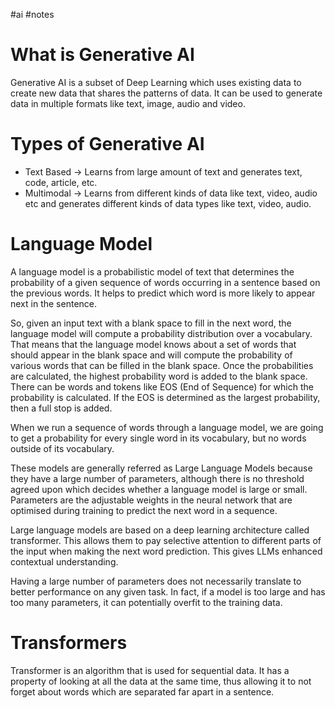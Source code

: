#ai #notes 

# What is Generative AI

Generative AI is a subset of Deep Learning which uses existing data to create new data that shares the patterns of data. It can be used to generate data in multiple formats like text, image, audio and video.

# Types of Generative AI

- Text Based -> Learns from large amount of text and generates text, code, article, etc.
- Multimodal -> Learns from different kinds of data like text, video, audio etc and generates different kinds of data types like text, video, audio.

# Language Model

A language model is a probabilistic model of text that determines the probability of a given sequence of words occurring in a sentence based on the previous words. It helps to predict which word is more likely to appear next in the sentence.

So, given an input text with a blank space to fill in the next word, the language model will compute a probability distribution over a vocabulary. That means that the language model knows about a set of words that should appear in the blank space and will compute the probability of various words that can be filled in the blank space. Once the probabilities are calculated, the highest probability word is added to the blank space. There can be words and tokens like EOS (End of Sequence) for which the probability is calculated. If the EOS is determined as the largest probability, then a full stop is added.

When we run a sequence of words through a language model, we are going to get a probability for every single word in its vocabulary, but no words outside of its vocabulary.

These models are generally referred as Large Language Models because they have a large number of parameters, although there is no threshold agreed upon which decides whether a language model is large or small. Parameters are the adjustable weights in the neural network that are optimised during training to predict the next word in a sequence.

Large language models are based on a deep learning architecture called transformer. This allows them to pay selective attention to different parts of the input when making the next word prediction. This gives LLMs enhanced contextual understanding.

Having a large number of parameters does not necessarily translate to better performance on any given task. In fact, if a model is too large and has too many parameters, it can potentially overfit to the training data.

# Transformers

Transformer is an algorithm that is used for sequential data. It has a property of looking at all the data at the same time, thus allowing it to not forget about words which are separated far apart in a sentence.

